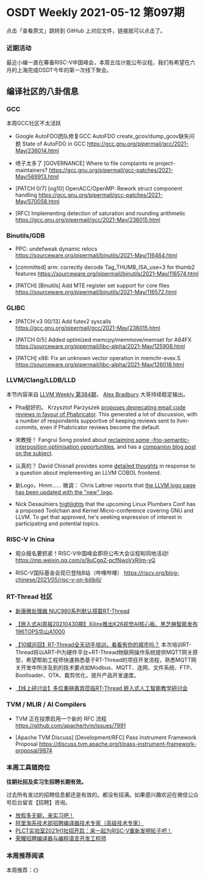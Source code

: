 # OSDT Weekly 2021-05-12 第097期

点击「查看原文」跳转到 GitHub 上对应文件，链接就可以点击了。

### 近期活动

最近小编一直在筹备RISC-V中国峰会，本周五估计能公布议程。我们有希望在六月的上海完成OSDT今年的第一次线下聚会。

## 编译社区的八卦信息

### GCC

本周GCC社区不太活跃
- Google AutoFDO团队修复GCC AutoFDO create_gcov/dump_gcov缺失问题
  State of AutoFDO in GCC
  https://gcc.gnu.org/pipermail/gcc/2021-May/236014.html

- 喷子太多了 [GOVERNANCE] Where to file complaints re project-maintainers?
  https://gcc.gnu.org/pipermail/gcc-patches/2021-May/569913.html

- [PATCH 0/7] [og10] OpenACC/OpenMP: Rework struct component handling
  https://gcc.gnu.org/pipermail/gcc-patches/2021-May/570058.html

- [RFC] Implementing detection of saturation and rounding arithmetic
  https://gcc.gnu.org/pipermail/gcc/2021-May/236015.html

### Binutils/GDB

- PPC: undefweak dynamic relocs
  https://sourceware.org/pipermail/binutils/2021-May/116464.html

- [committed] arm: correctly decode Tag_THUMB_ISA_use=3 for thumb2 features
  https://sourceware.org/pipermail/binutils/2021-May/116574.html

- [PATCH] [Binutils] Add MTE register set support for core files
  https://sourceware.org/pipermail/binutils/2021-May/116572.html

### GLIBC

- [PATCH v3 00/13] Add futex2 syscalls
  https://gcc.gnu.org/pipermail/gcc/2021-May/236015.html

- [PATCH 0/5] Added optimized memcpy/memmove/memset for A64FX
  https://sourceware.org/pipermail/libc-alpha/2021-May/125906.html

- [PATCH] x86: Fix an unknown vector operation in memchr-evex.S
  https://sourceware.org/pipermail/libc-alpha/2021-May/126018.html

### LLVM/Clang/LLDB/LLD

本节内容来自 [LLVM Weekly 第384期](http://llvmweekly.org/issue/384)，
[Alex Bradbury](https://www.linkedin.com/in/alex-bradbury/) 大哥持续稳定输出。

* Pha挺好的。 Krzysztof Parzyszek [proposes deprecating email code reviews in favour of Phabricator](https://lists.llvm.org/pipermail/llvm-dev/2021-May/150344.html). This generated a lot of discussion, with a number of respondents supportive of keeping reviews sent to llvm-commits, even if Phabricator reviews become the default.

* 宋教授！ Fangrui Song posted about [reclaiming some -fno-semantic-interposition optimisation  opportunities](https://lists.llvm.org/pipermail/llvm-dev/2021-May/150467.html),   and has a [companion blog post on the subject](https://maskray.me/blog/2021-05-09-fno-semantic-interposition).

* 认真的？ David Chisnall provides some [detailed thoughts](https://lists.llvm.org/pipermail/llvm-dev/2021-May/150419.html) in response to a question about implementing an LLVM COBOL frontend.

* 新Logo，Hmm…… 微调： Chris Lattner reports that [the LLVM logo page has been updated with the
  "new" logo](https://lists.llvm.org/pipermail/llvm-dev/2021-May/150385.html).

* Nick Desaulniers [highlights](https://lists.llvm.org/pipermail/llvm-dev/2021-May/150392.html)  that the upcoming Linux Plumbers Conf has a proposed Toolchain and Kernel Micro-conference covering GNU and LLVM. To get that approved, he's seeking expression of interest in participating and potential topics.


### RISC-V in China

- 观众报名要抓紧！RISC-V中国峰会即将公布大会议程和同地活动!
  https://mp.weixin.qq.com/s/9uCgqZ-pcfNwoVxRIim-yQ

- RISC-V国际基金会现已登陆B站（哔哩哔哩）
  https://riscv.org/blog-chinese/2021/05/risc-v-on-bilibili/

### RT-Thread 社区

- [新唐微处理器 NUC980系列默认搭载RT-Thread](https://mp.weixin.qq.com/s/gXolAHENqlZs7MNJ46jAWQ)

- [【嵌入式AI周报20210430期】Xilinx推出K26视觉AI核心板、黑芝麻智能发布196TOPS华山A1000](https://mp.weixin.qq.com/s/29fuvxrX8JN6rlaq6AKPcw)

- [【10城巡回】RT-Thread全天动手培训，看看有你的城市吗？](https://mp.weixin.qq.com/s/6slmOfi6BH_c1e7Xw15lqA) 本次培训RT-Thread将以ART-Pi为硬件平台+RT-Thread物联网操作系统提供MQTT网关原型，希望帮助工程师快速熟悉基于RT-Thread的项目开发流程，熟悉MQTT网关开发中所涉及到的技术要点如Modbus、MQTT、连网、文件系统、FTP、Bootloader、OTA、裁剪优化，提升产品开发速度。

- [【线上研讨会】多位重磅嘉宾莅临RT-Thread 嵌入式人工智能教学研讨会](https://mp.weixin.qq.com/s/xGI1Wji_FygHen8uY3kI9g)


### TVM / MLIR / AI Compilers

- TVM 正在投票启用一个新的 RFC 流程
  https://github.com/apache/tvm/issues/7991

- [Apache TVM Discuss] [Development/RFC] Pass Instrument Framework Proposal
  https://discuss.tvm.apache.org/t/pass-instrument-framework-proposal/9874

### 本周工具链岗位

**往期社招及实习生招聘长期有效。**

过去所有发过的招聘信息都还是有效的。都没有招满。如果感兴趣欢迎在微信公众号后台留言【招聘】咨询。

- [放假多无聊，来实习吧！](https://mp.weixin.qq.com/s/pWjPrHtaWnzWbPfqqcX1cQ)
- [阿里淘系技术部招聘编译器技术专家（高级技术专家）](https://mp.weixin.qq.com/s/Yr_XA_L9fCI8IvhuudwTkQ)
- [PLCT实验室2021H1社招开启：来一起为RISC-V重新发明轮子吧！](https://mp.weixin.qq.com/s/9BUJ1-LbHGm-Lhs_Lavzjw)
- [荣耀招聘编译器与编程语言开发工程师](https://mp.weixin.qq.com/s/XaLAhjLP6fhj3Vl-mUjXng)

### 本周推荐阅读

本周推荐：《》
